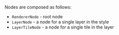 Nodes are composed as follows:

- `RendererNode` - root node
- `LayerNode` - a node for a single layer in the style
- `LayerTileNode` - a node for a single tile in the layer